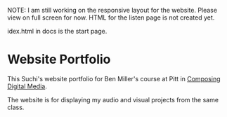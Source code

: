 NOTE: I am still working on the responsive layout for the website. Please view on full screen for now. HTML for the listen page is not created yet.

idex.html in docs is the start page.

# Website Portfolio
This Suchi's website portfolio for Ben Miller's course at Pitt in [Composing Digital Media](https://benmiller314.github.io/cdm2023spring).

The website is for displaying my audio and visual projects from the same class.

